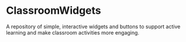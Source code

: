 # ClassroomWidgets
A repository of simple, interactive widgets and buttons to support active learning and make classroom activities more engaging.

